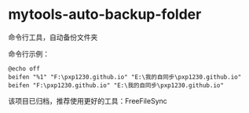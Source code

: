 # mytools-auto-backup-folder

命令行工具，自动备份文件夹

命令行示例：
```
@echo off
beifen "%1" "F:\pxp1230.github.io" "E:\我的自同步\pxp1230.github.io"
beifen "F:\pxp1230.github.io" "E:\我的自同步\pxp1230.github.io"
```

该项目已归档，推荐使用更好的工具：FreeFileSync






